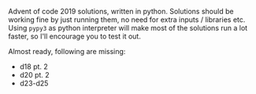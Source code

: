Advent of code 2019 solutions, written in python. Solutions should be working fine by just running them, no need for extra inputs / libraries etc. Using `pypy3` as python interpreter will make most of the solutions run a lot faster, so I'll encourage you to test it out.

Almost ready, following are missing:
- d18 pt. 2
- d20 pt. 2
- d23-d25
